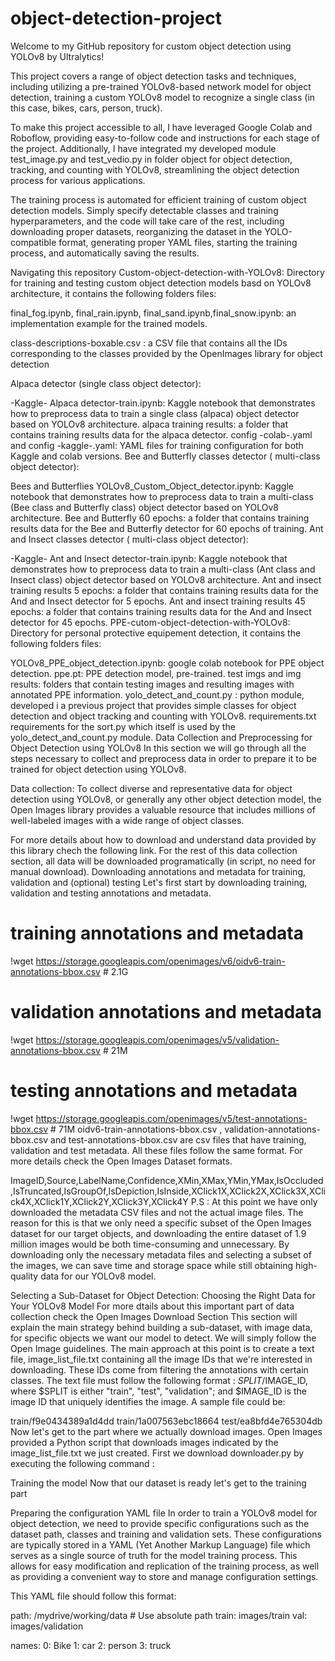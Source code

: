 # object-detection-project
Welcome to my GitHub repository for custom object detection using YOLOv8 by Ultralytics!

This project covers a range of object detection tasks and techniques, including utilizing a pre-trained YOLOv8-based network model for object detection, training a custom YOLOv8 model to recognize a single class (in this case, bikes, cars, person, truck).

To make this project accessible to all, I have leveraged Google Colab and Roboflow, providing easy-to-follow code and instructions for each stage of the project. Additionally, I have integrated my developed module test_image.py and test_vedio.py in folder object for object detection, tracking, and counting with YOLOv8, streamlining the object detection process for various applications.

The training process is automated for efficient training of custom object detection models. Simply specify detectable classes and training hyperparameters, and the code will take care of the rest, including downloading proper datasets, reorganizing the dataset in the YOLO-compatible format, generating proper YAML files, starting the training process, and automatically saving the results.

Navigating this repository
Custom-object-detection-with-YOLOv8: Directory for training and testing custom object detection models basd on YOLOv8 architecture, it contains the following folders files:

final_fog.ipynb, final_rain.ipynb, final_sand.ipynb,final_snow.ipynb: an implementation example for the trained models.

class-descriptions-boxable.csv : a CSV file that contains all the IDs corresponding to the classes provided by the OpenImages library for object detection

Alpaca detector (single class object detector):

-Kaggle- Alpaca detector-train.ipynb: Kaggle notebook that demonstrates how to preprocess data to train a single class (alpaca) object detector based on YOLOv8 architecture.
alpaca training results: a folder that contains training results data for the alpaca detector.
config -colab-.yaml and config -kaggle-.yaml: YAML files for training configuration for both Kaggle and colab versions.
Bee and Butterfly classes detector ( multi-class object detector):

Bees and Butterflies YOLOv8_Custom_Object_detector.ipynb: Kaggle notebook that demonstrates how to preprocess data to train a multi-class (Bee class and Butterfly class) object detector based on YOLOv8 architecture.
Bee and Butterfly 60 epochs: a folder that contains training results data for the Bee and Butterfly detector for 60 epochs of training.
Ant and Insect classes detector ( multi-class object detector):

-Kaggle- Ant and Insect detector-train.ipynb: Kaggle notebook that demonstrates how to preprocess data to train a multi-class (Ant class and Insect class) object detector based on YOLOv8 architecture.
Ant and insect training results 5 epochs: a folder that contains training results data for the And and Insect detector for 5 epochs.
Ant and insect training results 45 epochs: a folder that contains training results data for the And and Insect detector for 45 epochs.
PPE-cutom-object-detection-with-YOLOv8: Directory for personal protective equipement detection, it contains the following folders files:

YOLOv8_PPE_object_detection.ipynb: google colab notebook for PPE object detection.
ppe.pt: PPE detection model, pre-trained.
test imgs and img results: folders that contain testing images and resulting images with annotated PPE information.
yolo_detect_and_count.py : python module, developed i a previous project that provides simple classes for object detection and object tracking and counting with YOLOv8.
requirements.txt requirements for the sort.py which itself is used by the yolo_detect_and_count.py module.
Data Collection and Preprocessing for Object Detection using YOLOv8
In this section we will go through all the steps necessary to collect and preprocess data in order to prepare it to be trained for object detection using YOLOv8.

Data collection:
To collect diverse and representative data for object detection using YOLOv8, or generally any other object detection model, the Open Images library provides a valuable resource that includes millions of well-labeled images with a wide range of object classes.

For more details about how to download and understand data provided by this library chech the following link.
For the rest of this data collection section, all data will be downloaded programatically (in script, no need for manual download).
Downloading annotations and metadata for training, validation and (optional) testing
Let's first start by downloading training, validation and testing annotations and metadata.

# training annotations and metadata
!wget https://storage.googleapis.com/openimages/v6/oidv6-train-annotations-bbox.csv # 2.1G

# validation annotations and metadata
!wget https://storage.googleapis.com/openimages/v5/validation-annotations-bbox.csv # 21M

# testing annotations and metadata
!wget https://storage.googleapis.com/openimages/v5/test-annotations-bbox.csv # 71M
oidv6-train-annotations-bbox.csv , validation-annotations-bbox.csv and test-annotations-bbox.csv are csv files that have training, validation and test metadata. All these files follow the same format. For more details check the Open Images Dataset formats.

ImageID,Source,LabelName,Confidence,XMin,XMax,YMin,YMax,IsOccluded,IsTruncated,IsGroupOf,IsDepiction,IsInside,XClick1X,XClick2X,XClick3X,XClick4X,XClick1Y,XClick2Y,XClick3Y,XClick4Y
P.S : At this point we have only downloaded the metadata CSV files and not the actual image files. The reason for this is that we only need a specific subset of the Open Images dataset for our target objects, and downloading the entire dataset of 1.9 million images would be both time-consuming and unnecessary. By downloading only the necessary metadata files and selecting a subset of the images, we can save time and storage space while still obtaining high-quality data for our YOLOv8 model.

Selecting a Sub-Dataset for Object Detection: Choosing the Right Data for Your YOLOv8 Model
For more dtails about this important part of data collection check the Open Images Download Section
This section will explain the main strategy behind building a sub-dataset, with image data, for specific objects we want our model to detect.
We will simply follow the Open Image guidelines. The main approach at this point is to create a text file, image_list_file.txt containing all the image IDs that we're interested in downloading. These IDs come from filtering the annotations with certain classes. The text file must follow the following format : $SPLIT/$IMAGE_ID, where $SPLIT is either "train", "test", "validation"; and $IMAGE_ID is the image ID that uniquely identifies the image. A sample file could be:

train/f9e0434389a1d4dd
train/1a007563ebc18664
test/ea8bfd4e765304db
Now let's get to the part where we actually download images. Open Images provided a Python script that downloads images indicated by the image_list_file.txt we just created. First we download downloader.py by executing the following command :


Training the model
Now that our dataset is ready let's get to the training part

Preparing the configuration YAML file
In order to train a YOLOv8 model for object detection, we need to provide specific configurations such as the dataset path, classes and training and validation sets. These configurations are typically stored in a YAML (Yet Another Markup Language) file which serves as a single source of truth for the model training process. This allows for easy modification and replication of the training process, as well as providing a convenient way to store and manage configuration settings.

This YAML file should follow this format:

path: /mydrive/working/data  # Use absolute path 
train: images/train
val: images/validation

names:
  0: Bike
  1: car
  2: person
  3: truck
